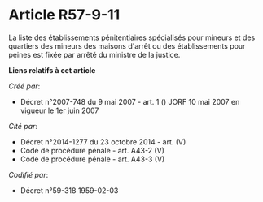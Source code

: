 # Article R57-9-11

La liste des établissements pénitentiaires spécialisés pour mineurs et des quartiers des mineurs des maisons d'arrêt ou des
établissements pour peines est fixée par arrêté du ministre de la justice.

**Liens relatifs à cet article**

_Créé par_:

  - Décret n°2007-748 du 9 mai 2007 - art. 1 () JORF 10 mai 2007 en vigueur le 1er juin 2007

_Cité par_:

  - Décret n°2014-1277 du 23 octobre 2014 - art. (V)
  - Code de procédure pénale - art. A43-2 (V)
  - Code de procédure pénale - art. A43-3 (V)

_Codifié par_:

  - Décret n°59-318 1959-02-03

